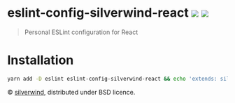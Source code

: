 # eslint-config-silverwind-react [![](https://img.shields.io/npm/v/eslint-config-silverwind-react.svg)](https://www.npmjs.org/package/eslint-config-silverwind-react) [![](https://img.shields.io/badge/licence-bsd-blue.svg)](https://raw.githubusercontent.com/silverwind/eslint-config-silverwind-react/master/LICENSE)
> Personal ESLint configuration for React

# Installation

``` bash
yarn add -D eslint eslint-config-silverwind-react && echo 'extends: silverwind-react' > .eslintrc
```

© [silverwind](https://github.com/silverwind), distributed under BSD licence.
